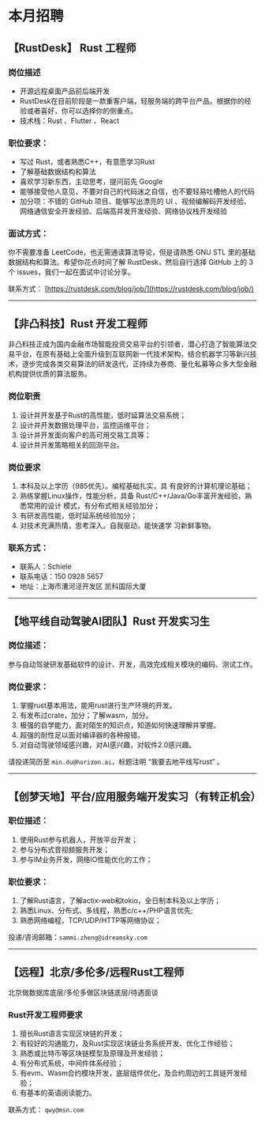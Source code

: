# 本月招聘

## 【RustDesk】 Rust 工程师

### 岗位描述

- 开源远程桌面产品前后端开发
- RustDesk在目前阶段是一款重客户端，轻服务端的跨平台产品。根据你的经验或者喜好，你可以选择你的侧重点。
- 技术栈：Rust 、Flutter 、React

### 职位要求：

- 写过 Rust，或者熟悉C++，有意愿学习Rust
- 了解基础数据结构和算法
- 喜欢学习新东西，主动思考，提问前先 Google
- 能够接受他人意见，不要对自己的代码迷之自信，也不要轻易吐槽他人的代码
- 加分项：不错的 GitHub 项目、能够写出漂亮的 UI 、视频编解码开发经验、网络通信安全开发经验、后端高并发开发经验、网络协议栈开发经验

### 面试方式：

你不需要准备 LeetCode，也无需通读算法导论，但是请熟悉 GNU STL 里的基础数据结构和算法。希望你花点时间了解 RustDesk，然后自行选择 GitHub 上的 3 个 issues，我们一起在面试中讨论分享。

联系方式： [https://rustdesk.com/blog/job/](https://rustdesk.com/blog/job/)

---


## 【非凸科技】Rust 开发工程师

非凸科技正成为国内金融市场智能投资交易平台的引领者，潜心打造了智能算法交易平台，在原有基础上全面升级到互联网新一代技术架构，结合机器学习等新兴技术，逐步完成各类交易算法的研发迭代，正持续为券商、量化私募等众多大型金融机构提供优质的算法服务。

### 岗位职责 

1. 设计并开发基于Rust的高性能，低时延算法交易系统；
2. 设计并开发数据处理平台，监控运维平台； 
3. 设计并开发面向客户的高可用交易工具等； 
4. 设计并开发策略相关的回测平台。

### 岗位要求 

1. 本科及以上学历（985优先）。编程基础扎实，具 有良好的计算机理论基础； 
2. 熟练掌握Linux操作，性能分析，具备 Rust/C++/Java/Go丰富开发经验，熟悉常用的设计 模式，有分布式相关经验加分； 
3. 有研发高性能，低时延系统经验加分； 
4. 对技术充满热情，思考深入。自我驱动，能快速学 习新鲜事物。

### 联系方式：

- 联系人：Schiele 
- 联系电话：150 0928 5657 
- 地址：上海市漕河泾开发区 凯科国际大厦

---

## 【地平线自动驾驶AI团队】Rust 开发实习生

### 岗位描述：

参与自动驾驶研发基础软件的设计、开发，高效完成相关模块的编码、测试工作。

### 岗位要求：

1. 掌握rust基本用法，能用rust进行生产环境的开发。
2. 有发布过crate，加分；了解wasm，加分。
3. 极强的自学能力，面对陌生的知识点，知道如何快速理解并掌握。
4. 超强的耐性足以面对编译器的各种报错。
5. 对自动驾驶领域感兴趣，对AI感兴趣，对软件2.0感兴趣。

请投递简历至 `min.du@horizon.ai`，标题注明 “我要去地平线写rust” 。

---

##  【创梦天地】平台/应用服务端开发实习（有转正机会）

### 职位描述：

1. 使用Rust参与机器人，开放平台开发；
2. 参与分布式音视频服务开发；
3. 参与IM业务开发，网络IO性能优化的工作；

### 职位要求：

1. 了解Rust语言，了解actix-web和tokio，全日制本科及以上学历；
2. 熟悉Linux、分布式、多线程，熟悉c/c++/PHP语言优先;
3. 熟悉网络编程，TCP/UDP/HTTP等网络协议；

投递/咨询邮箱：`sammi.zheng@idreamsky.com`


---

## 【远程】北京/多伦多/远程Rust工程师 

北京做数据库底层/多伦多做区块链底层/待遇面谈

### Rust开发工程师要求

1. 擅长Rust语言实现区块链的开发；
2. 有较好的沟通能力，及Rust实现区块链业务系统开发、优化工作经验；
3. 熟悉或比特币等区块链模型及原理及开发经验；
4. 有分布式系统，中间件体系经验；
5. 有evm、Wasm合约模块开发，底层组件优化，及合约周边的工具链开发经验；
6. 有基本的英语阅读能力。

联系方式： `qwy@msn.com`


